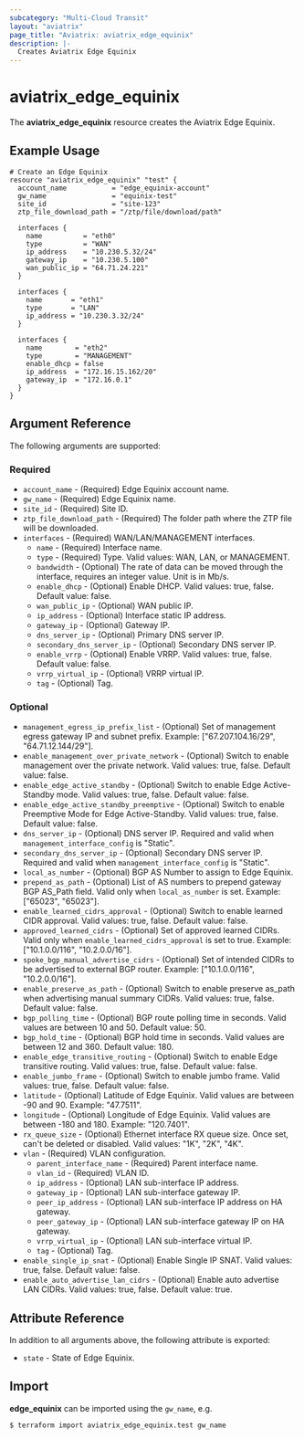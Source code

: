 ```yaml
---
subcategory: "Multi-Cloud Transit"
layout: "aviatrix"
page_title: "Aviatrix: aviatrix_edge_equinix"
description: |-
  Creates Aviatrix Edge Equinix
---
```


# aviatrix_edge_equinix

The **aviatrix_edge_equinix** resource creates the Aviatrix Edge Equinix.

## Example Usage

```hcl
# Create an Edge Equinix
resource "aviatrix_edge_equinix" "test" {
  account_name           = "edge_equinix-account"
  gw_name                = "equinix-test"
  site_id                = "site-123"
  ztp_file_download_path = "/ztp/file/download/path"

  interfaces {
    name          = "eth0"
    type          = "WAN"
    ip_address    = "10.230.5.32/24"
    gateway_ip    = "10.230.5.100"
    wan_public_ip = "64.71.24.221"
  }

  interfaces {
    name       = "eth1"
    type       = "LAN"
    ip_address = "10.230.3.32/24"
  }

  interfaces {
    name        = "eth2"
    type        = "MANAGEMENT"
    enable_dhcp = false
    ip_address  = "172.16.15.162/20"
    gateway_ip  = "172.16.0.1"
  }
}
```

## Argument Reference

The following arguments are supported:

### Required
* `account_name` - (Required) Edge Equinix account name.
* `gw_name` - (Required) Edge Equinix name.
* `site_id` - (Required) Site ID.
* `ztp_file_download_path` - (Required) The folder path where the ZTP file will be downloaded.
* `interfaces` - (Required) WAN/LAN/MANAGEMENT interfaces.
  * `name` - (Required) Interface name.
  * `type` - (Required) Type. Valid values: WAN, LAN, or MANAGEMENT.
  * `bandwidth` - (Optional) The rate of data can be moved through the interface, requires an integer value. Unit is in Mb/s.
  * `enable_dhcp` - (Optional) Enable DHCP. Valid values: true, false. Default value: false.
  * `wan_public_ip` - (Optional) WAN public IP.
  * `ip_address` - (Optional) Interface static IP address.
  * `gateway_ip` - (Optional) Gateway IP.
  * `dns_server_ip` - (Optional) Primary DNS server IP.
  * `secondary_dns_server_ip` - (Optional) Secondary DNS server IP.
  * `enable_vrrp` - (Optional) Enable VRRP. Valid values: true, false. Default value: false.
  * `vrrp_virtual_ip` - (Optional) VRRP virtual IP.
  * `tag` - (Optional) Tag.

### Optional
* `management_egress_ip_prefix_list` - (Optional) Set of management egress gateway IP and subnet prefix. Example: ["67.207.104.16/29", "64.71.12.144/29"].
* `enable_management_over_private_network` - (Optional) Switch to enable management over the private network. Valid values: true, false. Default value: false.
* `enable_edge_active_standby` - (Optional) Switch to enable Edge Active-Standby mode. Valid values: true, false. Default value: false.
* `enable_edge_active_standby_preemptive` - (Optional) Switch to enable Preemptive Mode for Edge Active-Standby. Valid values: true, false. Default value: false.
* `dns_server_ip` - (Optional) DNS server IP. Required and valid when `management_interface_config` is "Static".
* `secondary_dns_server_ip` - (Optional) Secondary DNS server IP. Required and valid when `management_interface_config` is "Static".
* `local_as_number` - (Optional) BGP AS Number to assign to Edge Equinix.
* `prepend_as_path` - (Optional) List of AS numbers to prepend gateway BGP AS_Path field. Valid only when `local_as_number` is set. Example: ["65023", "65023"].
* `enable_learned_cidrs_approval` - (Optional) Switch to enable learned CIDR approval. Valid values: true, false. Default value: false.
* `approved_learned_cidrs` - (Optional) Set of approved learned CIDRs. Valid only when `enable_learned_cidrs_approval` is set to true. Example: ["10.1.0.0/116", "10.2.0.0/16"].
* `spoke_bgp_manual_advertise_cidrs` - (Optional) Set of intended CIDRs to be advertised to external BGP router. Example: ["10.1.0.0/116", "10.2.0.0/16"].
* `enable_preserve_as_path` - (Optional) Switch to enable preserve as_path when advertising manual summary CIDRs. Valid values: true, false. Default value: false.
* `bgp_polling_time` - (Optional) BGP route polling time in seconds. Valid values are between 10 and 50. Default value: 50.
* `bgp_hold_time` - (Optional) BGP hold time in seconds. Valid values are between 12 and 360. Default value: 180.
* `enable_edge_transitive_routing` - (Optional) Switch to enable Edge transitive routing. Valid values: true, false. Default value: false.
* `enable_jumbo_frame` - (Optional) Switch to enable jumbo frame. Valid values: true, false. Default value: false.
* `latitude` - (Optional) Latitude of Edge Equinix. Valid values are between -90 and 90. Example: "47.7511".
* `longitude` - (Optional) Longitude of Edge Equinix. Valid values are between -180 and 180. Example: "120.7401".
* `rx_queue_size` - (Optional) Ethernet interface RX queue size. Once set, can't be deleted or disabled. Valid values: "1K", "2K", "4K".
* `vlan` - (Required) VLAN configuration.
  * `parent_interface_name` - (Required) Parent interface name.
  * `vlan_id` - (Required) VLAN ID.
  * `ip_address` - (Optional) LAN sub-interface IP address.
  * `gateway_ip` - (Optional) LAN sub-interface gateway IP.
  * `peer_ip_address` - (Optional) LAN sub-interface IP address on HA gateway.
  * `peer_gateway_ip` - (Optional) LAN sub-interface gateway IP on HA gateway.
  * `vrrp_virtual_ip` - (Optional) LAN sub-interface virtual IP.
  * `tag` - (Optional) Tag.
* `enable_single_ip_snat` - (Optional) Enable Single IP SNAT. Valid values: true, false. Default value: false.
* `enable_auto_advertise_lan_cidrs` - (Optional) Enable auto advertise LAN CIDRs. Valid values: true, false. Default value: true.

## Attribute Reference

In addition to all arguments above, the following attribute is exported:

* `state` - State of Edge Equinix.

## Import

**edge_equinix** can be imported using the `gw_name`, e.g.

```
$ terraform import aviatrix_edge_equinix.test gw_name
```
